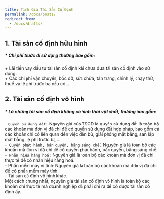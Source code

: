 ```yaml
---
title: Tính Giá Tài Sản Cố Định
permalink: /docs/posts/
redirect_from:
  - /docs/drafts/
---
```


## 1. Tài sản cố định hữu hình 

<div class="note">
  <h5>* Chi phí trước đi sử dụng thường bao gồm:  </h5>
  <p>
    + Lãi tiền vay đầu tư tài sản cố định khi chưa đưa tài sản cố định 
vào sử dụng. <br>
    + Các chi phí vận chuyển, bốc dỡ, sửa chữa, tân trang, chỉnh lý, 
chạy thử, thuế và lệ phí trước bạ nếu có... 
  </p>
</div>

## 2. Tài sản cố định vô hình 


<div class="note info">
  <h5>* Là những tài sản cố định không có hình thái vật chất, thường bao gồm: </h5>
  <p>
  - <code>Quyền sử dụng đất:</code> Nguyên giá của TSCĐ là quyền sử dụng đất 
là toàn bộ các khoản mà đơn vị đã chi để có quyền sử dụng đất hợp 
pháp, bao gồm cả các khoản chi có liên quan đến việc đền bù, giải 
phóng mặt bằng, san lấp mặt bằng, lệ phí trước bạ,... <br>
-<code> Quyền phát hành, bản quyền, bằng sáng chế.</code> Nguyên giá là toàn 
bộ  các  khoản  mà  đơn  vị  đã  chi  để  có  quyền  phát  hành,  bản  quyền, 
bằng sáng chế. <br>
-<code> Nhãn hiệu hàng hoá:</code> Nguyên giá là toàn bộ các khoản mà đơn vị 
đã chi thực tế để có nhãn hiệu hàng hoá. <br>
- Phần mềm máy vi tính: Nguyên giá là toàn bộ các khoản mà đơn 
vị đã chi để có phần mềm máy tính. <br>
- Tài sản cố định vô hình khác. <br>
Một cách chung nhất, nguyên giá tài sản cố định vô hình là toàn 
bộ các khoản chi thực tế mà doanh nghiệp đã phải chi ra để có được 
tài sản cố định ấy. 
  </p>
</div>
